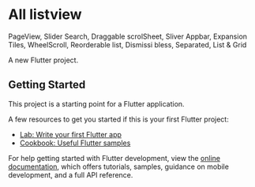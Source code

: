 # All listview

PageView,
Slider Search,
Draggable scrolSheet,
Sliver Appbar,
Expansion Tiles,
WheelScroll,
Reorderable list,
Dismissi bless,
Separated, List & Grid



A new Flutter project.

## Getting Started

This project is a starting point for a Flutter application.

A few resources to get you started if this is your first Flutter project:

- [Lab: Write your first Flutter app](https://docs.flutter.dev/get-started/codelab)
- [Cookbook: Useful Flutter samples](https://docs.flutter.dev/cookbook)

For help getting started with Flutter development, view the
[online documentation](https://docs.flutter.dev/), which offers tutorials,
samples, guidance on mobile development, and a full API reference.
